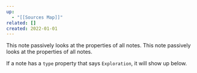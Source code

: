 ```yaml
---
up:
  - "[[Sources Map]]"
related: []
created: 2022-01-01
---
```

This note passively looks at the properties of all notes.
This note passively looks at the properties of all notes.

If a note has a `type` property that says `Exploration`, it will show up below.

